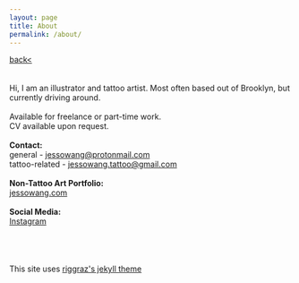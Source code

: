```yaml
---
layout: page
title: About
permalink: /about/
---
```

<a href="/">back< </a>
<br>
<br>
<br>
Hi, I am an illustrator and tattoo artist. Most often based out of Brooklyn, but currently driving around.  
<br>
Available for freelance or part-time work.  
CV available upon request.  
<br>
**Contact:**   
general - jessowang@protonmail.com  
tattoo-related - jessowang.tattoo@gmail.com  
<br>
**Non-Tattoo Art Portfolio:**  
[jessowang.com](https://www.jessowang.com)  
<br>
**Social Media:**  
[Instagram](https://instagram.com/sleep.on.frogs)  
<br>
<br>
<br>
<br>
This site uses [riggraz's jekyll theme](https://github.com/riggraz/no-style-please)
